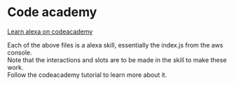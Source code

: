 # Code academy

[Learn alexa on codeacademy](https://www.codecademy.com/learn/learn-alexa)

Each of the above files is a alexa skill, essentially the index.js from the aws console. \
Note that the interactions and slots are to be made in the skill to make these work. \
Follow the codeacademy tutorial to learn more about it.